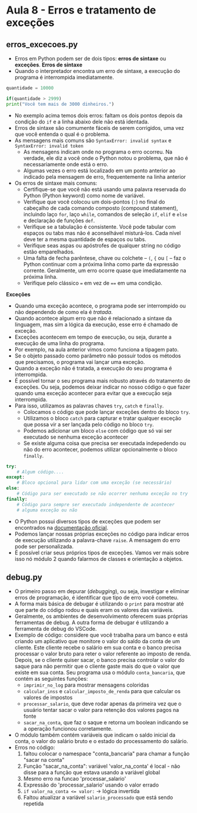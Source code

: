 # Aula 8 - Erros e tratamento de exceções

## erros_excecoes.py
* Erros em Python podem ser de dois tipos: **erros de sintaxe** ou **exceções**.
**Erros de sintaxe**
* Quando o interpretador encontra um erro de sintaxe, a execução do programa é interrompida imediatamente.
```python
quantidade = 10000

if(quantidade > 2999)
print("Você tem mais de 3000 dinheiros.")
```
* No exemplo acima temos dois erros: faltam os dois pontos depois da condição do `if` e a linha abaixo dele não está identada.
* Erros de sintaxe são comumente fáceis de serem corrigidos, uma vez que você entenda o qual é o problema.
* As mensagens mais comuns são `SyntaxError: invalid syntax` e `SyntaxError: invalid token`
  * As mensagens indicam onde no programa o erro ocorreu. Na verdade, ele diz a você onde o Python notou o problema, que não é necessariamente onde está o erro.
  * Algumas vezes o erro está localizado em um ponto anterior ao indicado pela mensagem de erro, frequentemente na linha anterior
* Os erros de sintaxe mais comuns:
  * Certifique-se que você não está usando uma palavra reservada do Python (Python keyword) como nome de variável.
  * Verifique que você colocou um dois-pontos (`:`) no final do cabeçalho de cada comando composto (compound statement), incluindo laço `for`, laço `while`, comandos de seleção `if`, `elif` e `else` e declaração de funções `def`.
  * Verifique se a tabulação é consistente. Você pode tabular com espaços ou tabs mas não é aconselhável misturá-los. Cada nível deve ter a mesma quantidade de espaços ou tabs.
  * Verifique seas aspas ou apóstrofes de qualquer string no código estão emparelhados.
  * Uma falta de fecha parêntese, chave ou colchete – `(`, `{` ou `[` – faz o Python continuar com a próxima linha como parte da expressão corrente. Geralmente, um erro ocorre quase que imediatamente na próxima linha.
  * Verifique pelo clássico `=` em vez de `==` em uma condição.
  
**Exceções**
* Quando uma exceção acontece, o programa pode ser interrompido ou não dependendo de como ela é _tratada_.
* Quando acontece algum erro que não é relacionado a sintaxe da linguagem, mas sim a lógica da execução, esse erro é chamado de exceção.
* Exceções acontecem em tempo de execução, ou seja, durante a execução de uma linha do programa.
* Por exemplo, na aula anterior vimos como funciona a tipagem pato. 
* Se o objeto passado como parâmetro não possuir todos os métodos que precisamos, o programa vai lançar uma exceção.
* Quando a exceção não é tratada, a execução do seu programa é interrompida.
* É possível tornar o seu programa mais robusto através do tratamento de exceções. Ou seja, podemos deixar indicar no nosso código o que fazer quando uma exceção acontecer para evitar que a execução seja interrompida.
* Para isso, utilizamos as palavras chaves `try`, `catch` e `finally`.
  * Colocamos o código que pode lançar exceções dentro do bloco `try`.
  * Utilizamos o bloco `catch` para capturar e tratar qualquer exceção que possa vir a ser lançada pelo código no bloco `try`.
  * Podemos adicionar um bloco `else` com código que só vai ser executado se nenhuma exceção acontecer
  * Se existe alguma coisa que precisa ser executada indepedendo ou não do erro acontecer, podemos utilizar opcionalmente o bloco `finally`.
```python
try:
    # Algum código.... 
except:
    # Bloco opcional para lidar com uma exceção (se necessário)
else:
    # Código para ser executado se não ocorrer nenhuma exceção no try
finally:
    # Código para sempre ser executado independente de acontecer
    # alguma exceção ou não
```
* O Python possui diversos tipos de exceções que podem ser encontrados na [documentação oficial](https://docs.python.org/pt-br/3.7/library/exceptions.html#concrete-exceptions).
* Podemos lançar nossas próprias exceções no código para indicar erros de execução utilizando a palavra-chave `raise`. A mensagem do erro pode ser personalizada.
* É possível criar seus próprios tipos de exceções. Vamos ver mais sobre isso nó módulo 2 quando falarmos de classes e orientação a objetos.

## debug.py
* O primeiro passo em depurar (_debugging_), ou seja, investigar e eliminar erros de programação, é identificar que tipo de erro você cometeu.
* A forma mais básica de debugar é utilizando o `print` para mostrar até que parte do código rodou e quais eram os valores das variáveis.
* Geralmente, os ambientes de desenvolvimento oferecem suas próprias ferramentas de debug. A outra forma de debugar é utilizando a ferramenta de debug do VSCode.
* Exemplo de código: considere que você trabalha para um banco e está criando um aplicativo que monitore o valor do saldo da conta de um cliente. Este cliente recebe o salário em sua conta e o banco precisa processar o valor bruto para reter o valor referente ao imposto de renda. Depois, se o cliente quiser sacar, o banco precisa controlar o valor do saque para não permitir que o cliente gaste mais do que o valor que existe em sua conta. Seu programa usa o módulo `conta_bancaria`, que contém as seguintes funções:
  * `imprimir_no_log` para mostrar mensagens coloridas
  * `calcular_inss` e `calcular_imposto_de_renda` para que calcular os valores de impostos
  * `processar_salario`, que deve rodar apenas da primeira vez que o usuário tentar sacar o valor para retenção dos valores pagos na fonte
  * `sacar_na_conta`, que faz o saque e retorna um boolean indicando se a operação funcionou corretamente.
* O módulo também contém variáveis que indicam o saldo inicial da conta, o valor do salário bruto e o estado do processamento do salário.
* Erros no código:
  1. faltou colocar o namespace "conta_bancaria" para chamar a função "sacar na conta"
  2. Função "sacar_na_conta": variável 'valor_na_conta' é local - não disse para a função que estava usando a variável global
  3. Mesmo erro na funcao 'processar_salario'
  4. Expressão do 'processar_salario' usando o valor errado
  5. `if valor_na_conta <= valor:` -> lógica invertida
  6. Faltou atualizar a variável `salario_processado` que está sendo repetida
